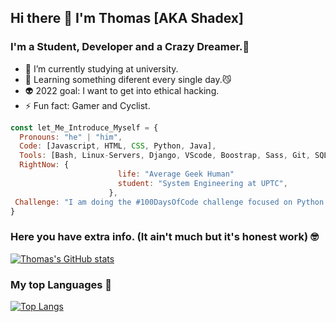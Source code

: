 ## Hi there 👋 I'm Thomas [AKA Shadex]

### I'm a Student, Developer and a Crazy Dreamer.👻
- 🌱 I’m currently studying at university.
- 🧠 Learning something diferent every single day.😼
- 👽 2022 goal: I want to get into ethical hacking.
- ⚡ Fun fact: Gamer and Cyclist. 
```javascript
const let_Me_Introduce_Myself = {
  Pronouns: "he" | "him",
  Code: [Javascript, HTML, CSS, Python, Java],
  Tools: [Bash, Linux-Servers, Django, VScode, Boostrap, Sass, Git, SQL],
  RightNow: {
                        life: "Average Geek Human"
                        student: "System Engineering at UPTC",
                      },
 Challenge: "I am doing the #100DaysOfCode challenge focused on Python and getting into Pentesting 🤖"
}
```
### Here you have extra info. (It ain't much but it's honest work) 🤓
[![Thomas's GitHub stats](https://github-readme-stats.vercel.app/api?username=ThomasSorza&show_icons=true&theme=radical)](https://github.com/ThomasSorza/github-readme-stats)

### My top Languages 🦅
[![Top Langs](https://github-readme-stats.vercel.app/api/top-langs/?username=ThomasSorza&layout=compact&theme=radical)](https://github.com/ThomasSorza/github-readme-stats)
